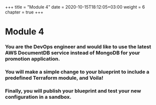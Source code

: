 +++
title = "Module 4"
date = 2020-10-15T18:12:05+03:00
weight = 6
chapter = true
+++

# Module 4

### You are the DevOps engineer and would like to use the latest AWS DocumentDB service instead of MongoDB for your promotion application. ​

### You will make a simple change to your blueprint to include a predefined Terraform module, and Voila! ​

### Finally, you will publish your blueprint and test your new configuration in a sandbox.